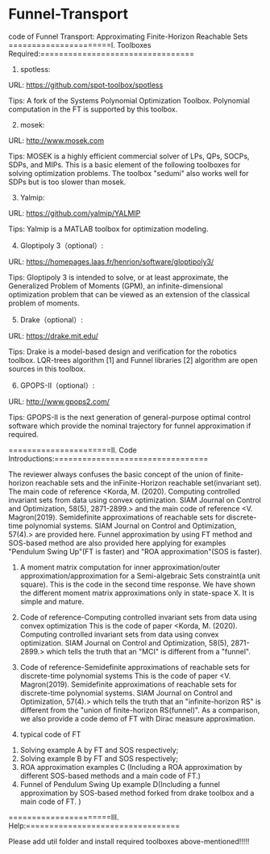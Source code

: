 # Funnel-Transport
code of Funnel Transport: Approximating Finite-Horizon Reachable Sets
======================I. Toolboxes Required:================================= 

1. spotless:	 

URL: https://github.com/spot-toolbox/spotless

Tips: A fork of the Systems Polynomial Optimization Toolbox. Polynomial computation in the FT is supported by this toolbox. 

2. mosek: 

URL: http://www.mosek.com

Tips: MOSEK is a highly efficient commercial solver of LPs, QPs, SOCPs, SDPs, and MIPs. This is a basic element of the following toolboxes for solving optimization problems. The toolbox "sedumi" also works well for SDPs but is too slower than mosek.

3. Yalmip:	 

URL: https://github.com/yalmip/YALMIP

Tips: Yalmip is a MATLAB toolbox for optimization modeling.

4. Gloptipoly 3（optional）: 

URL: https://homepages.laas.fr/henrion/software/gloptipoly3/

Tips: Gloptipoly 3 is intended to solve, or at least approximate, the Generalized Problem of Moments (GPM), an infinite-dimensional optimization problem that can be viewed as an extension of the classical problem of moments.
 
5. Drake（optional）:	 

URL: https://drake.mit.edu/

Tips: Drake is a model-based design and verification for the robotics toolbox. LQR-trees algorithm [1] and Funnel libraries [2] algorithm are open sources in this toolbox.

6. GPOPS-II（optional）:	 

URL: http://www.gpops2.com/

Tips: GPOPS-II is the next generation of general-purpose optimal control software which provide the nominal trajectory for funnel approximation if required.

======================II. Code Introductions:================================= 

The reviewer always confuses the basic concept of the union of finite-horizon reachable sets and the inFinite-Horizon reachable set(invariant set). The main code of reference <Korda, M. (2020). Computing controlled invariant sets from data using convex optimization. SIAM Journal on Control and Optimization, 58(5), 2871-2899.> and the main code of reference <V. Magron(2019). Semidefinite approximations of reachable sets for discrete-time polynomial systems. SIAM Journal on Control and Optimization, 57(4).> are provided here. Funnel approximation by using FT method and SOS-based method are also provided here applying for examples "Pendulum Swing Up"(FT is faster) and "ROA approximation"(SOS is faster).

1. A moment matrix computation for inner approximation/outer approximation/approximation for a Semi-algebraic Sets constraint(a unit square).
This is the code in the second time response. We have shown the different moment matrix approximations only in state-space X. It is simple and mature. 
 
2. Code of reference-Computing controlled invariant sets from data using convex optimization
This is the code of paper <Korda, M. (2020). Computing controlled invariant sets from data using convex optimization. SIAM Journal on Control and Optimization, 58(5), 2871-2899.> which tells the truth that an "MCI" is different from a "funnel".

3. Code of reference-Semidefinite approximations of reachable sets for discrete-time polynomial systems
This is the code of paper <V. Magron(2019). Semidefinite approximations of reachable sets for discrete-time polynomial systems. SIAM Journal on Control and Optimization, 57(4).> which tells the truth that an "infinite-horizon RS" is different from the "union of finite-horizon RS(funnel)". As a comparison, we also provide a code demo of FT with Dirac measure approximation.

3. typical code of FT
1) Solving example A by FT and SOS respectively;
2) Solving example B by FT and SOS respectively; 
3) ROA approximation examples C (Including a ROA approximation by different SOS-based methods and a main code of FT.)
4) Funnel of Pendulum Swing Up example D(Including a funnel approximation by SOS-based method forked from drake toolbox and a main code of FT. )


======================III. Help:================================= 

Please add util folder and install required toolboxes above-mentioned!!!!!









